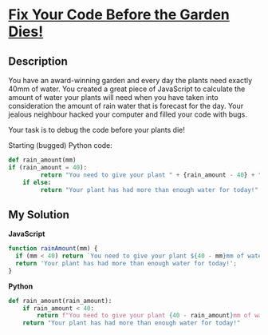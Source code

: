 # [Fix Your Code Before the Garden Dies!](https://www.codewars.com/kata/57158fb92ad763bb180004e7)

## Description

You have an award-winning garden and every day the plants need exactly 40mm of water. You created a great piece of JavaScript to calculate the amount of water your plants will need when you have taken into consideration the amount of rain water that is forecast for the day. Your jealous neighbour hacked your computer and filled your code with bugs.

Your task is to debug the code before your plants die!

Starting (bugged) Python code:

```py
def rain_amount(mm)
if (rain_amount = 40):
         return "You need to give your plant " + {rain_amount - 40} + " mm of water"
    if else:
         return "Your plant has had more than enough water for today!"
```

## My Solution

**JavaScript**

```js
function rainAmount(mm) {
  if (mm < 40) return `You need to give your plant ${40 - mm}mm of water`;
  return 'Your plant has had more than enough water for today!';
}
```

**Python**

```py
def rain_amount(rain_amount):
    if rain_amount < 40:
        return f"You need to give your plant {40 - rain_amount}mm of water"
    return "Your plant has had more than enough water for today!"
```
